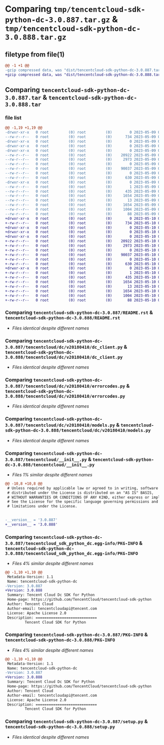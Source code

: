 # Comparing `tmp/tencentcloud-sdk-python-dc-3.0.887.tar.gz` & `tmp/tencentcloud-sdk-python-dc-3.0.888.tar.gz`

## filetype from file(1)

```diff
@@ -1 +1 @@
-gzip compressed data, was "dist/tencentcloud-sdk-python-dc-3.0.887.tar", last modified: Tue May  9 02:43:25 2023, max compression
+gzip compressed data, was "dist/tencentcloud-sdk-python-dc-3.0.888.tar", last modified: Wed May 10 02:05:22 2023, max compression
```

## Comparing `tencentcloud-sdk-python-dc-3.0.887.tar` & `tencentcloud-sdk-python-dc-3.0.888.tar`

### file list

```diff
@@ -1,19 +1,19 @@
-drwxr-xr-x   0 root         (0) root         (0)        0 2023-05-09 02:43:25.000000 tencentcloud-sdk-python-dc-3.0.887/
--rw-r--r--   0 root         (0) root         (0)      734 2023-05-09 02:43:24.000000 tencentcloud-sdk-python-dc-3.0.887/README.rst
-drwxr-xr-x   0 root         (0) root         (0)        0 2023-05-09 02:43:25.000000 tencentcloud-sdk-python-dc-3.0.887/tencentcloud/
-drwxr-xr-x   0 root         (0) root         (0)        0 2023-05-09 02:43:25.000000 tencentcloud-sdk-python-dc-3.0.887/tencentcloud/dc/
-drwxr-xr-x   0 root         (0) root         (0)        0 2023-05-09 02:43:25.000000 tencentcloud-sdk-python-dc-3.0.887/tencentcloud/dc/v20180410/
--rw-r--r--   0 root         (0) root         (0)    20922 2023-05-09 02:43:24.000000 tencentcloud-sdk-python-dc-3.0.887/tencentcloud/dc/v20180410/dc_client.py
--rw-r--r--   0 root         (0) root         (0)     2973 2023-05-09 02:43:24.000000 tencentcloud-sdk-python-dc-3.0.887/tencentcloud/dc/v20180410/errorcodes.py
--rw-r--r--   0 root         (0) root         (0)        0 2023-05-09 02:43:24.000000 tencentcloud-sdk-python-dc-3.0.887/tencentcloud/dc/v20180410/__init__.py
--rw-r--r--   0 root         (0) root         (0)    90037 2023-05-09 02:43:24.000000 tencentcloud-sdk-python-dc-3.0.887/tencentcloud/dc/v20180410/models.py
--rw-r--r--   0 root         (0) root         (0)        0 2023-05-09 02:43:24.000000 tencentcloud-sdk-python-dc-3.0.887/tencentcloud/dc/__init__.py
--rw-r--r--   0 root         (0) root         (0)      630 2023-05-09 02:43:24.000000 tencentcloud-sdk-python-dc-3.0.887/tencentcloud/__init__.py
-drwxr-xr-x   0 root         (0) root         (0)        0 2023-05-09 02:43:25.000000 tencentcloud-sdk-python-dc-3.0.887/tencentcloud_sdk_python_dc.egg-info/
--rw-r--r--   0 root         (0) root         (0)        1 2023-05-09 02:43:25.000000 tencentcloud-sdk-python-dc-3.0.887/tencentcloud_sdk_python_dc.egg-info/dependency_links.txt
--rw-r--r--   0 root         (0) root         (0)      435 2023-05-09 02:43:25.000000 tencentcloud-sdk-python-dc-3.0.887/tencentcloud_sdk_python_dc.egg-info/SOURCES.txt
--rw-r--r--   0 root         (0) root         (0)     1654 2023-05-09 02:43:25.000000 tencentcloud-sdk-python-dc-3.0.887/tencentcloud_sdk_python_dc.egg-info/PKG-INFO
--rw-r--r--   0 root         (0) root         (0)       13 2023-05-09 02:43:25.000000 tencentcloud-sdk-python-dc-3.0.887/tencentcloud_sdk_python_dc.egg-info/top_level.txt
--rw-r--r--   0 root         (0) root         (0)     1654 2023-05-09 02:43:25.000000 tencentcloud-sdk-python-dc-3.0.887/PKG-INFO
--rw-r--r--   0 root         (0) root         (0)     1004 2023-05-09 02:43:24.000000 tencentcloud-sdk-python-dc-3.0.887/setup.py
--rw-r--r--   0 root         (0) root         (0)       88 2023-05-09 02:43:25.000000 tencentcloud-sdk-python-dc-3.0.887/setup.cfg
+drwxr-xr-x   0 root         (0) root         (0)        0 2023-05-10 02:05:22.000000 tencentcloud-sdk-python-dc-3.0.888/
+-rw-r--r--   0 root         (0) root         (0)      734 2023-05-10 02:05:22.000000 tencentcloud-sdk-python-dc-3.0.888/README.rst
+drwxr-xr-x   0 root         (0) root         (0)        0 2023-05-10 02:05:22.000000 tencentcloud-sdk-python-dc-3.0.888/tencentcloud/
+drwxr-xr-x   0 root         (0) root         (0)        0 2023-05-10 02:05:22.000000 tencentcloud-sdk-python-dc-3.0.888/tencentcloud/dc/
+drwxr-xr-x   0 root         (0) root         (0)        0 2023-05-10 02:05:22.000000 tencentcloud-sdk-python-dc-3.0.888/tencentcloud/dc/v20180410/
+-rw-r--r--   0 root         (0) root         (0)    20922 2023-05-10 02:05:22.000000 tencentcloud-sdk-python-dc-3.0.888/tencentcloud/dc/v20180410/dc_client.py
+-rw-r--r--   0 root         (0) root         (0)     2973 2023-05-10 02:05:22.000000 tencentcloud-sdk-python-dc-3.0.888/tencentcloud/dc/v20180410/errorcodes.py
+-rw-r--r--   0 root         (0) root         (0)        0 2023-05-10 02:05:22.000000 tencentcloud-sdk-python-dc-3.0.888/tencentcloud/dc/v20180410/__init__.py
+-rw-r--r--   0 root         (0) root         (0)    90037 2023-05-10 02:05:22.000000 tencentcloud-sdk-python-dc-3.0.888/tencentcloud/dc/v20180410/models.py
+-rw-r--r--   0 root         (0) root         (0)        0 2023-05-10 02:05:22.000000 tencentcloud-sdk-python-dc-3.0.888/tencentcloud/dc/__init__.py
+-rw-r--r--   0 root         (0) root         (0)      630 2023-05-10 02:05:22.000000 tencentcloud-sdk-python-dc-3.0.888/tencentcloud/__init__.py
+drwxr-xr-x   0 root         (0) root         (0)        0 2023-05-10 02:05:22.000000 tencentcloud-sdk-python-dc-3.0.888/tencentcloud_sdk_python_dc.egg-info/
+-rw-r--r--   0 root         (0) root         (0)        1 2023-05-10 02:05:22.000000 tencentcloud-sdk-python-dc-3.0.888/tencentcloud_sdk_python_dc.egg-info/dependency_links.txt
+-rw-r--r--   0 root         (0) root         (0)      435 2023-05-10 02:05:22.000000 tencentcloud-sdk-python-dc-3.0.888/tencentcloud_sdk_python_dc.egg-info/SOURCES.txt
+-rw-r--r--   0 root         (0) root         (0)     1654 2023-05-10 02:05:22.000000 tencentcloud-sdk-python-dc-3.0.888/tencentcloud_sdk_python_dc.egg-info/PKG-INFO
+-rw-r--r--   0 root         (0) root         (0)       13 2023-05-10 02:05:22.000000 tencentcloud-sdk-python-dc-3.0.888/tencentcloud_sdk_python_dc.egg-info/top_level.txt
+-rw-r--r--   0 root         (0) root         (0)     1654 2023-05-10 02:05:22.000000 tencentcloud-sdk-python-dc-3.0.888/PKG-INFO
+-rw-r--r--   0 root         (0) root         (0)     1004 2023-05-10 02:05:22.000000 tencentcloud-sdk-python-dc-3.0.888/setup.py
+-rw-r--r--   0 root         (0) root         (0)       88 2023-05-10 02:05:22.000000 tencentcloud-sdk-python-dc-3.0.888/setup.cfg
```

### Comparing `tencentcloud-sdk-python-dc-3.0.887/README.rst` & `tencentcloud-sdk-python-dc-3.0.888/README.rst`

 * *Files identical despite different names*

### Comparing `tencentcloud-sdk-python-dc-3.0.887/tencentcloud/dc/v20180410/dc_client.py` & `tencentcloud-sdk-python-dc-3.0.888/tencentcloud/dc/v20180410/dc_client.py`

 * *Files identical despite different names*

### Comparing `tencentcloud-sdk-python-dc-3.0.887/tencentcloud/dc/v20180410/errorcodes.py` & `tencentcloud-sdk-python-dc-3.0.888/tencentcloud/dc/v20180410/errorcodes.py`

 * *Files identical despite different names*

### Comparing `tencentcloud-sdk-python-dc-3.0.887/tencentcloud/dc/v20180410/models.py` & `tencentcloud-sdk-python-dc-3.0.888/tencentcloud/dc/v20180410/models.py`

 * *Files identical despite different names*

### Comparing `tencentcloud-sdk-python-dc-3.0.887/tencentcloud/__init__.py` & `tencentcloud-sdk-python-dc-3.0.888/tencentcloud/__init__.py`

 * *Files 1% similar despite different names*

```diff
@@ -10,8 +10,8 @@
 # Unless required by applicable law or agreed to in writing, software
 # distributed under the License is distributed on an "AS IS" BASIS,
 # WITHOUT WARRANTIES OR CONDITIONS OF ANY KIND, either express or implied.
 # See the License for the specific language governing permissions and
 # limitations under the License.
 
 
-__version__ = '3.0.887'
+__version__ = '3.0.888'
```

### Comparing `tencentcloud-sdk-python-dc-3.0.887/tencentcloud_sdk_python_dc.egg-info/PKG-INFO` & `tencentcloud-sdk-python-dc-3.0.888/tencentcloud_sdk_python_dc.egg-info/PKG-INFO`

 * *Files 4% similar despite different names*

```diff
@@ -1,10 +1,10 @@
 Metadata-Version: 1.1
 Name: tencentcloud-sdk-python-dc
-Version: 3.0.887
+Version: 3.0.888
 Summary: Tencent Cloud Dc SDK for Python
 Home-page: https://github.com/TencentCloud/tencentcloud-sdk-python
 Author: Tencent Cloud
 Author-email: tencentcloudapi@tencent.com
 License: Apache License 2.0
 Description: ============================
         Tencent Cloud SDK for Python
```

### Comparing `tencentcloud-sdk-python-dc-3.0.887/PKG-INFO` & `tencentcloud-sdk-python-dc-3.0.888/PKG-INFO`

 * *Files 4% similar despite different names*

```diff
@@ -1,10 +1,10 @@
 Metadata-Version: 1.1
 Name: tencentcloud-sdk-python-dc
-Version: 3.0.887
+Version: 3.0.888
 Summary: Tencent Cloud Dc SDK for Python
 Home-page: https://github.com/TencentCloud/tencentcloud-sdk-python
 Author: Tencent Cloud
 Author-email: tencentcloudapi@tencent.com
 License: Apache License 2.0
 Description: ============================
         Tencent Cloud SDK for Python
```

### Comparing `tencentcloud-sdk-python-dc-3.0.887/setup.py` & `tencentcloud-sdk-python-dc-3.0.888/setup.py`

 * *Files identical despite different names*

